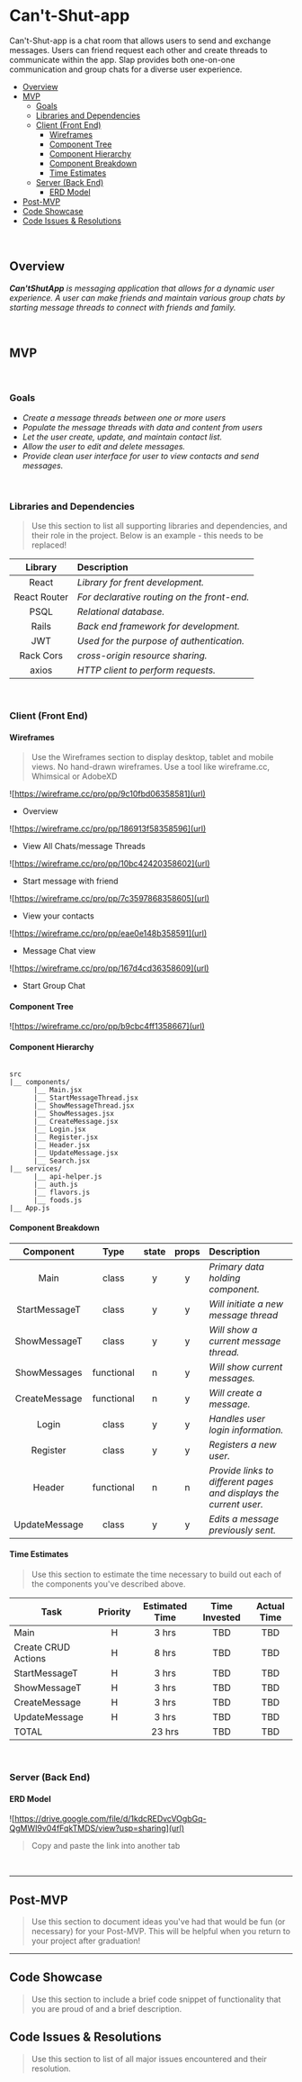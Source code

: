 # Can't-Shut-app
Can't-Shut-app is a chat room that allows users to send and exchange messages. Users can friend request each other and create threads to communicate within the app. Slap provides both one-on-one communication and group chats for a diverse user experience.


- [Overview](#overview)
- [MVP](#mvp)
  - [Goals](#goals)
  - [Libraries and Dependencies](#libraries-and-dependencies)
  - [Client (Front End)](#client-front-end)
    - [Wireframes](#wireframes)
    - [Component Tree](#component-tree)
    - [Component Hierarchy](#component-hierarchy)
    - [Component Breakdown](#component-breakdown)
    - [Time Estimates](#time-estimates)
  - [Server (Back End)](#server-back-end)
    - [ERD Model](#erd-model)
- [Post-MVP](#post-mvp)
- [Code Showcase](#code-showcase)
- [Code Issues & Resolutions](#code-issues--resolutions)

<br>

## Overview

_**Can'tShutApp** is messaging application that allows for a dynamic user experience.  A user can make friends and maintain various group chats by starting message threads to connect with friends and family._


<br>

## MVP

<br>

### Goals

- _Create a message threads between one or more users_
- _Populate the message threads with data and content from users_
- _Let the user create, update, and maintain contact list._
- _Allow the user to edit and delete messages._
- _Provide clean user interface for user to view contacts and send messages._

<br>

### Libraries and Dependencies

> Use this section to list all supporting libraries and dependencies, and their role in the project. Below is an example - this needs to be replaced!

|     Library      | Description                                |
| :--------------: | :----------------------------------------- |
|      React       | _Library for frent development._           |
|   React Router   | _For declarative routing on the front-end._|
|     PSQL         | _Relational database._                     |
|      Rails       | _Back end framework for development._      |
|       JWT        | _Used for the purpose of authentication._  |
|   Rack Cors      | _cross-origin resource sharing._           |
|     axios        | _HTTP client to perform requests._         |

<br>

### Client (Front End)

#### Wireframes

> Use the Wireframes section to display desktop, tablet and mobile views. No hand-drawn wireframes. Use a tool like wireframe.cc, Whimsical or AdobeXD

![https://wireframe.cc/pro/pp/9c10fbd06358581](url)

- Overview

![https://wireframe.cc/pro/pp/186913f58358596](url)

- View All Chats/message Threads

![https://wireframe.cc/pro/pp/10bc42420358602](url)

- Start message with friend

![https://wireframe.cc/pro/pp/7c3597868358605](url)

- View your contacts

![https://wireframe.cc/pro/pp/eae0e148b358591](url)

- Message Chat view

![https://wireframe.cc/pro/pp/167d4cd36358609](url)

- Start Group Chat

#### Component Tree

![https://wireframe.cc/pro/pp/b9cbc4ff1358667](url)

#### Component Hierarchy
 

``` structure

src
|__ components/
      |__ Main.jsx
      |__ StartMessageThread.jsx
      |__ ShowMessageThread.jsx
      |__ ShowMessages.jsx
      |__ CreateMessage.jsx
      |__ Login.jsx
      |__ Register.jsx
      |__ Header.jsx
      |__ UpdateMessage.jsx
      |__ Search.jsx
|__ services/
      |__ api-helper.js
      |__ auth.js
      |__ flavors.js
      |__ foods.js
|__ App.js

```

#### Component Breakdown



|  Component   |    Type    | state | props | Description                                                      |
| :----------: | :--------: | :---: | :---: | :--------------------------------------------------------------- |
|    Main      |   class    |   y   |   y   | _Primary data holding component._                                |
|StartMessageT |   class    |   y   |   y   | _Will initiate a new message thread_                             |
| ShowMessageT |   class    |   y   |   y   | _Will show a current message thread._                            |
| ShowMessages | functional |   n   |   y   | _Will show current messages._                                    |
| CreateMessage| functional |   n   |   y   | _Will create a message._                                         |
|    Login     |   class    |   y   |   y   | _Handles user login information._                                |
|   Register   |   class    |   y   |   y   | _Registers a new user._                                          |
|    Header    | functional |   n   |   n   | _Provide links to different pages and displays the current user._|
| UpdateMessage|   class    |   y   |   y   | _Edits a message previously sent._                               |

#### Time Estimates

> Use this section to estimate the time necessary to build out each of the components you've described above.

| Task                | Priority | Estimated Time | Time Invested | Actual Time |
| ------------------- | :------: | :------------: | :-----------: | :---------: |
| Main                |    H     |     3 hrs      |     TBD       |     TBD     |
| Create CRUD Actions |    H     |     8 hrs      |     TBD       |     TBD     |
| StartMessageT       |    H     |     3 hrs      |     TBD       |     TBD     |
| ShowMessageT        |    H     |     3 hrs      |     TBD       |     TBD     |
| CreateMessage       |    H     |     3 hrs      |     TBD       |     TBD     |
| UpdateMessage       |    H     |     3 hrs      |     TBD       |     TBD     |
| TOTAL               |          |     23 hrs     |     TBD       |     TBD     |


<br>

### Server (Back End)

#### ERD Model

![https://drive.google.com/file/d/1kdcREDvcVOgbGq-QgMWI9v04fFqkTMDS/view?usp=sharing](url)
> Copy and paste the link into another tab

<br>

***

## Post-MVP

> Use this section to document ideas you've had that would be fun (or necessary) for your Post-MVP. This will be helpful when you return to your project after graduation!

***

## Code Showcase

> Use this section to include a brief code snippet of functionality that you are proud of and a brief description.

## Code Issues & Resolutions

> Use this section to list of all major issues encountered and their resolution.
